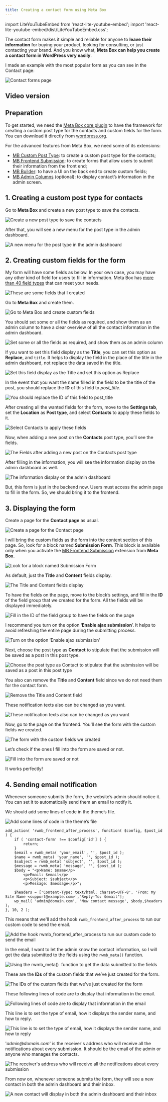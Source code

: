 ```yaml
---
title: Creating a contact form using Meta Box
---
```


import LiteYouTubeEmbed from 'react-lite-youtube-embed';
import 'react-lite-youtube-embed/dist/LiteYouTubeEmbed.css';

The contact form makes it simple and reliable for anyone to **leave their information** for buying your product, looking for consulting, or just contacting your brand. And you know what, **Meta Box can help you create a contact form in WordPress very easily**.

I made an example with the most popular form as you can see in the Contact page:

![Contact forms page](https://imgur.elightup.com/UzbIwwc.png)

## Video version

<LiteYouTubeEmbed id='tbbdBTcuBBo'/>

## Preparation

To get started, we need the [Meta Box core plugin](https://wordpress.org/plugins/meta-box/) to have the framework for creating a custom post type for the contacts and custom fields for the form. You can download it directly from [wordpress.org](https://wordpress.org/plugins/meta-box/).

For the advanced features from Meta Box, we need some of its extensions:

* [MB Custom Post Type](https://metabox.io/plugins/custom-post-type/): to create a custom post type for the contacts;
* [MB Frontend Submission](https://metabox.io/plugins/mb-frontend-submission/): to create forms that allow users to submit their information from the front end;
* [MB Builder](https://metabox.io/plugins/meta-box-builder/): to have a UI on the back end to create custom fields;
* [MB Admin Columns](https://metabox.io/plugins/mb-admin-columns/) (optional): to display contact’s information in the admin screen.

## 1. Creating a custom post type for contacts

Go to **Meta Box** and create a new post type to save the contacts.

![Create a new post type to save the contacts](https://imgur.elightup.com/gv6YtCj.png)

After that, you will see a new menu for the post type in the admin dashboard.

![A new menu for the post type in the admin dashboard](https://imgur.elightup.com/R3Aghmg.png)

## 2. Creating custom fields for the form

My form will have some fields as below. In your own case, you may have any other kind of field for users to fill in information. Meta Box has [more than 40 field types](https://youtu.be/WWeaM5vIAwM?feature=shared) that can meet your needs.

![These are some fields that I created](https://imgur.elightup.com/ZcAZvm0.png)

Go to **Meta Box** and create them.

![Go to Meta Box and create custom fields](https://imgur.elightup.com/zWrW6ac.png)

You should set some or all the fields as required, and show them as an admin column to have a clear overview of all the contact information in the admin dashboard.

![Set some or all the fields as required, and show them as an admin column](https://imgur.elightup.com/ORtOrFI.png)

If you want to set this field display as the **Title**, you can set this option as **Replace**, and `title`. It helps to display the field in the place of the title in the admin dashboard, not replace the data saved in the title.

![Set this field display as the Title and set this option as Replace](https://imgur.elightup.com/O6uphzB.png)

In the event that you want the name filled in the field to be the title of the post, you should replace the **ID** of this field to _post_title_.

![You should replace the ID of this field to post_title](https://imgur.elightup.com/xG61wbo.png)

After creating all the wanted fields for the form, move to the **Settings tab**, set the **Location** as **Post type**, and select **Contacts** to apply these fields to it.

![Select Contacts to apply these fields](https://imgur.elightup.com/DxLRYHB.png)

Now, when adding a new post on the **Contacts** post type, you’ll see the fields.

![The Fields after adding a new post on the Contacts post type](https://imgur.elightup.com/DQhIT2a.png)

After filling in the information, you will see the information display on the admin dashboard as well.

![The information display on the admin dashboard](https://imgur.elightup.com/R6BbruY.png)

But, this form is just in the backend now. Users must access the admin page to fill in the form. So, we should bring it to the frontend.

## 3. Displaying the form

Create a page for the **Contact page** as usual.

![Create a page for the Contact page](https://imgur.elightup.com/IDgY5sF.png)

I will bring the custom fields as the form into the content section of this page. So, look for a block named **Submission Form**. This block is available only when you activate the [MB Frontend Submission](https://metabox.io/plugins/mb-frontend-submission/) extension from **Meta Box**.

![Look for a block named Submission Form](https://imgur.elightup.com/JBD7k1G.png)

As default, just the **Title** and **Content** fields display.

![The Title and Content fields display](https://imgur.elightup.com/7Ab4l1C.png)

To have the fields on the page, move to the block’s settings, and fill in the **ID** of the field group that we created for the form. All the fields will be displayed immediately.

![ Fill in the ID of the field group to have the fields on the page](https://imgur.elightup.com/7vlAtaA.png)

I recommend you turn on the option ‘**Enable ajax submission**’. It helps to avoid refreshing the entire page during the submitting process.

![Turn on the option ‘Enable ajax submission’](https://imgur.elightup.com/dlybQAu.png)

Next, choose the post type as **Contact** to stipulate that the submission will be saved as a post in this post type.

![Choose the post type as Contact to stipulate that the submission will be saved as a post in this post type](https://imgur.elightup.com/4sxIrY6.png)

You also can remove the **Title** and **Content** field since we do not need them for the contact form.

![Remove the Title and Content field](https://imgur.elightup.com/CBTanKU.png)

These notification texts also can be changed as you want.

![These notification texts also can be changed as you want](https://imgur.elightup.com/ilXQC57.png)

Now, go to the page on the frontend. You'll see the form with the custom fields we created.

![The form with the custom fields we created](https://imgur.elightup.com/Ms1BDlt.png)

Let’s check if the ones I fill into the form are saved or not.

![Fill into the form are saved or not](https://imgur.elightup.com/TAfCWlz.gif)

It works perfectly!

## 4. Sending email notification

Whenever someone submits the form, the website’s admin should notice it. You can set it to automatically send them an email to notify it.

We should add some lines of code in the theme’s file.

![Add some lines of code in the theme’s file](https://imgur.elightup.com/qctHKA1.png)

```
add_action( 'rwmb_frontend_after_process', function( $config, $post_id ) {
    if ( 'contact-form' !== $config['id'] ) {
        return;
    }
    $email = rwmb_meta( 'your_email', '', $post_id );
    $name = rwmb_meta( 'your_name', '', $post_id );
    $subject = rwmb_meta( 'subject', '', $post_id );
    $message = rwmb_meta( 'message', '', $post_id );
    $body = "<p>Name: $name</p>
        <p>Email: $email</p>
        <p>Subject: $subject</p>
        <p>Message: $message</p>";

    $headers = ['Content-Type: text/html; charset=UTF-8', 'From: My Site Name <support@example.com>',"Reply-To: $email"];
    wp_mail( 'admin@domain.com', 'New contact message', $body,$headers );
}, 10, 2 );
```

This means that we'll add the hook ``` rwmb_frontend_after_process ``` to run our custom code to send the email.

![Add the hook rwmb_frontend_after_process to run our custom code to send the email](https://imgur.elightup.com/geDOXKZ.png)

In the email, I want to let the admin know the contact information, so I will get the data submitted to the fields using the ``` rwmb_meta() ``` function.

![Using the rwmb_meta()  function to get the data submitted to the fields ](https://imgur.elightup.com/rF95EiH.png)

These are the **IDs** of the custom fields that we’ve just created for the form.

![The IDs of the custom fields that we’ve just created for the form](https://imgur.elightup.com/Cxeay2R.png)

These following lines of code are to display that information in the email.

![Following lines of code are to display that information in the email](https://imgur.elightup.com/9ykaROD.png)

This line is to set the type of email, how it displays the sender name, and how to reply.

![This line is to set the type of email, how it displays the sender name, and how to reply](https://imgur.elightup.com/3UmAVSi.png)

'_admin@domain.com_' is the receiver's address who will receive all the notifications about every submission. It should be the email of the admin or anyone who manages the contacts.

![The receiver's address who will receive all the notifications about every submission](https://imgur.elightup.com/uZty8Bc.png)

From now on, whenever someone submits the form, they will see a new contact in both the admin dashboard and their inbox.

![A new contact will display in both the admin dashboard and their inbox](https://imgur.elightup.com/P5UonaW.gif)

